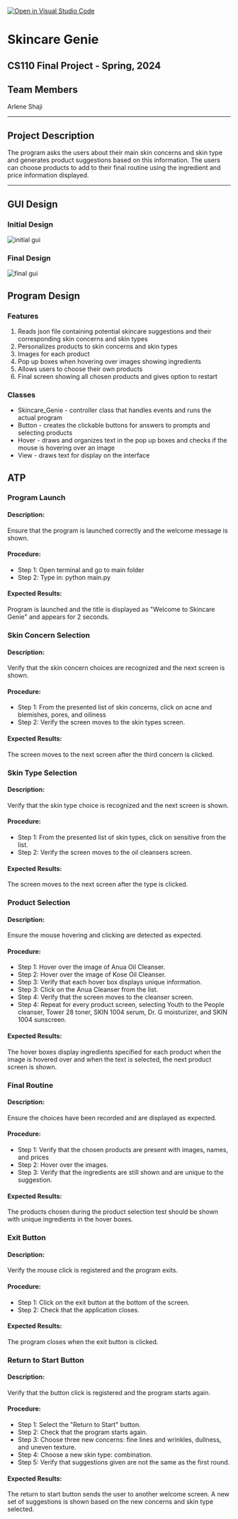 [![Open in Visual Studio Code](https://classroom.github.com/assets/open-in-vscode-718a45dd9cf7e7f842a935f5ebbe5719a5e09af4491e668f4dbf3b35d5cca122.svg)](https://classroom.github.com/online_ide?assignment_repo_id=14588375&assignment_repo_type=AssignmentRepo)


# Skincare Genie
## CS110 Final Project - Spring, 2024 

## Team Members

Arlene Shaji

***

## Project Description

The program asks the users about their main skin concerns and skin type and generates product suggestions based on this information. The users can choose products to add to their final routine using the ingredient and price information displayed. 

***    

## GUI Design

### Initial Design

![initial gui](assets/gui.jpg)

### Final Design

![final gui](assets/finalgui.jpg)

## Program Design


### Features

1. Reads json file containing potential skincare suggestions and their corresponding skin concerns and skin types
2. Personalizes products to skin concerns and skin types 
3. Images for each product 
4. Pop up boxes when hovering over images showing ingredients
5. Allows users to choose their own products 
6. Final screen showing all chosen products and gives option to restart

### Classes

- Skincare_Genie - controller class that handles events and runs the actual program
- Button - creates the clickable buttons for answers to prompts and selecting products
- Hover - draws and organizes text in the pop up boxes and checks if the mouse is hovering over an image
- View - draws text for display on the interface

## ATP
 
 ### Program Launch
 #### Description:
 Ensure that the program is launched correctly and the welcome message is shown. 
 #### Procedure: 
* Step 1: Open terminal and go to main folder
* Step 2: Type in: python main.py
 #### Expected Results:
 Program is launched and the title is displayed as "Welcome to  Skincare Genie" and appears for 2 seconds. 

 ### Skin Concern Selection
 #### Description:
 Verify that the skin concern choices are recognized and the next screen is shown. 
 #### Procedure: 
* Step 1: From the presented list of skin concerns, click on acne and blemishes, pores, and oiliness
* Step 2: Verify the screen moves to the skin types screen.
 #### Expected Results:
The screen moves to the next screen after the third concern is clicked.
 
 ### Skin Type Selection
 #### Description:
 Verify that the skin type choice is recognized and the next screen is shown.
 #### Procedure: 
* Step 1: From the presented list of skin types, click on sensitive from the list.
* Step 2: Verify the screen moves to the oil cleansers screen.
 #### Expected Results:
The screen moves to the next screen after the type is clicked.
 
 ### Product Selection
 #### Description:
 Ensure the mouse hovering and clicking are detected as expected. 
 #### Procedure: 
* Step 1: Hover over the image of Anua Oil Cleanser.
* Step 2: Hover over the image of Kose Oil Cleanser.
* Step 3: Verify that each hover box displays unique information. 
* Step 3: Click on the Anua Cleanser from the list.
* Step 4: Verify that the screen moves to the cleanser screen. 
* Step 4: Repeat for every product screen, selecting Youth to the People cleanser, Tower 28 toner, SKIN 1004 serum, Dr. G moisturizer, and SKIN 1004 sunscreen. 
 #### Expected Results:
The hover boxes display ingredients specified for each product when the image is hovered over and when the text is selected, the next product screen is shown. 
 
 ### Final Routine
 #### Description:
 Ensure the choices have been recorded and are displayed as expected. 
 #### Procedure: 
* Step 1: Verify that the chosen products are present with images, names, and prices
* Step 2: Hover over the images. 
* Step 3: Verify that the ingredients are still shown and are unique to the suggestion.
 #### Expected Results:
 The products chosen during the product selection test should be shown with unique ingredients in the hover boxes. 

 ### Exit Button
 #### Description:
 Verify the mouse click is registered and the program exits. 
 #### Procedure: 
* Step 1: Click on the exit button at the bottom of the screen. 
* Step 2: Check that the application closes. 
 #### Expected Results:
 The program closes when the exit button is clicked. 

 ### Return to Start Button
 #### Description:
 Verify that the button click is registered and the program starts again. 
 #### Procedure: 
* Step 1: Select the "Return to Start" button.
* Step 2: Check that the program starts again. 
* Step 3: Choose three new concerns: fine lines and wrinkles, dullness, and uneven texture.
* Step 4: Choose a new skin type: combination. 
* Step 5: Verify that suggestions given are not the same as the first round. 
 #### Expected Results:
 The return to start button sends the user to another welcome screen. A new set of suggestions is shown based on the new concerns and skin type selected. 

